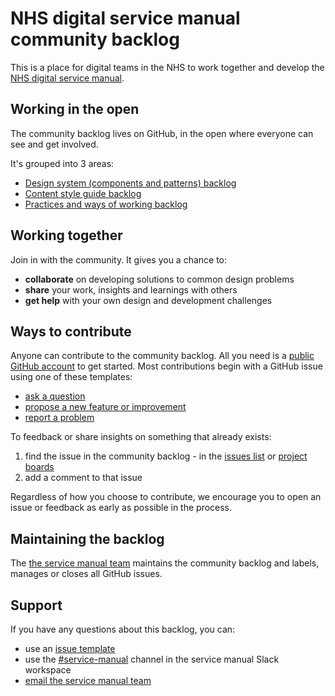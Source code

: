 # NHS digital service manual community backlog

This is a place for digital teams in the NHS to work together and develop the [NHS digital service manual](https://service-manual.nhs.uk). 

## Working in the open

The community backlog lives on GitHub, in the open where everyone can see and get involved. 

It's grouped into 3 areas:

- [Design system (components and patterns) backlog](https://github.com/nhsuk/nhsuk-service-manual-backlog/projects/1)
- [Content style guide backlog](https://github.com/nhsuk/nhsuk-service-manual-backlog/projects/2)
- [Practices and ways of working backlog](https://github.com/nhsuk/nhsuk-service-manual-backlog/projects/3)

## Working together

Join in with the community. It gives you a chance to:

- **collaborate** on developing solutions to common design problems
- **share** your work, insights and learnings with others
- **get help** with your own design and development challenges

## Ways to contribute

Anyone can contribute to the community backlog. All you need is a [public GitHub account](https://github.com/join) to get started. Most contributions begin with a GitHub issue using one of these templates:

- [ask a question](https://github.com/nhsuk/nhsuk-service-manual-community-backlog/issues/new?assignees=&labels=type%3A+question+%E2%9D%93&template=question.md&title=)
- [propose a new feature or improvement](https://github.com/nhsuk/nhsuk-service-manual-community-backlog/issues/new?assignees=&labels=type%3A+enhancement+%F0%9F%92%A1&template=new-feature.md&title=)
- [report a problem](https://github.com/nhsuk/nhsuk-service-manual-community-backlog/issues/new?assignees=&labels=type%3A+bug+%F0%9F%90%9B&template=bug-report.md&title=)

To feedback or share insights on something that already exists:

1. find the issue in the community backlog - in the [issues list](https://github.com/nhsuk/nhsuk-service-manual-community-backlog/issues) or [project boards](https://github.com/nhsuk/nhsuk-service-manual-community-backlog/projects)
2. add a comment to that issue

Regardless of how you choose to contribute, we encourage you to open an issue or feedback as early as possible in the process.

## Maintaining the backlog

The [the service manual team](https://service-manual.nhs.uk/service-manual-team) maintains the community backlog and labels, manages or closes all GitHub issues.

## Support

If you have any questions about this backlog, you can:
- use an [issue template](https://github.com/nhsuk/nhsuk-service-manual-community-backlog/issues/new?assignees=&labels=type%3A+question+%E2%9D%93&template=question.md&title=)
- use the [#service-manual](https://nhs-service-manual.slack.com/messages/CF6CNGB7E) channel in the service manual Slack workspace
- [email the service manual team](mailto:service-manual@nhs.net)
